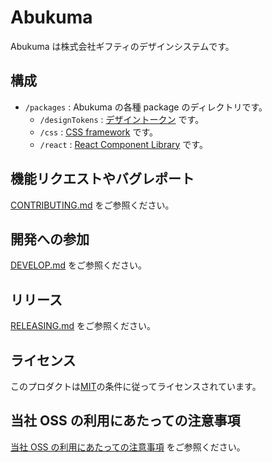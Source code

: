 # Abukuma

Abukuma は株式会社ギフティのデザインシステムです。

## 構成

- `/packages` : Abukuma の各種 package のディレクトリです。
  - `/designTokens` : [デザイントークン](packages/designTokens/README.md) です。
  - `/css` : [CSS framework](packages/css/README.md) です。
  - `/react` : [React Component Library](packages/react/README.md) です。

## 機能リクエストやバグレポート

[CONTRIBUTING.md](./CONTRIBUTING.md) をご参照ください。

## 開発への参加

[DEVELOP.md](./DEVELOP.md) をご参照ください。

## リリース

[RELEASING.md](./RELEASING.md) をご参照ください。

## ライセンス

このプロダクトは[MIT](./LICENSE)の条件に従ってライセンスされています。

## 当社 OSS の利用にあたっての注意事項

[当社 OSS の利用にあたっての注意事項](https://docs.google.com/document/d/1PXmZr5g1I5VxAsLNAmgvLDu0Yxzc4wHVlCusKmPtR4o/edit#heading=h.hezrzkxytrbw) をご参照ください。
